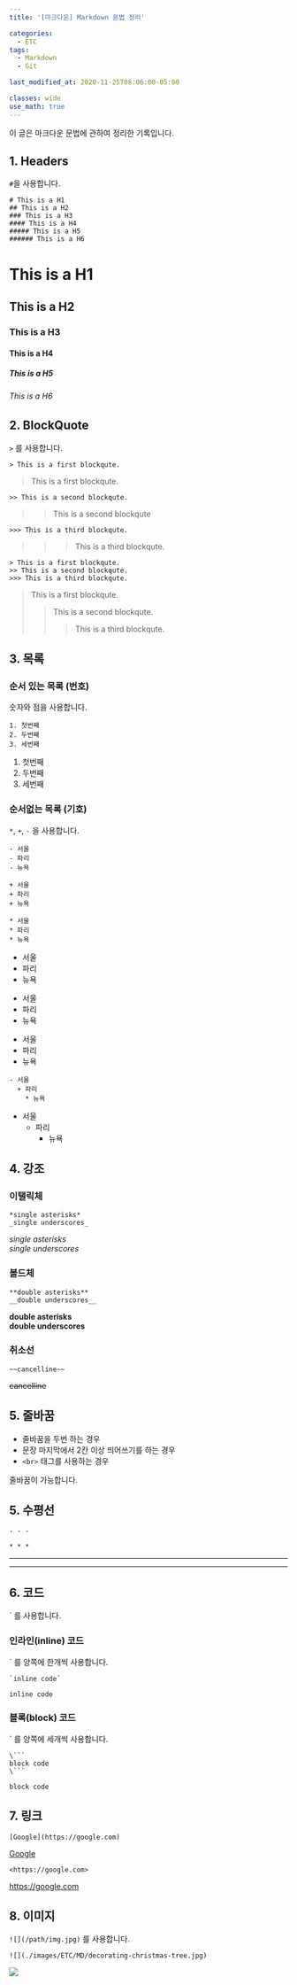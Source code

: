 ```yaml
---
title: '[마크다운] Markdown 문법 정리'

categories:
  - ETC
tags:
  - Markdown
  - Git

last_modified_at: 2020-11-25T08:06:00-05:00

classes: wide
use_math: true
---
```


이 글은 마크다운 문법에 관하여 정리한 기록입니다.

## 1. Headers

`#`을 사용합니다.

```
# This is a H1
## This is a H2
### This is a H3
#### This is a H4
##### This is a H5
###### This is a H6
```

# This is a H1
## This is a H2
### This is a H3
#### This is a H4
##### This is a H5
###### This is a H6

## 2. BlockQuote

`>` 를 사용합니다.

```
> This is a first blockqute.
```

> This is a first blockqute.

```
>> This is a second blockqute.
```

>> This is a second blockqute

```
>>> This is a third blockqute.
```

>>> This is a third blockqute.

```
> This is a first blockqute.
>> This is a second blockqute.
>>> This is a third blockqute.
```

> This is a first blockqute.
>> This is a second blockqute.
>>> This is a third blockqute.

## 3. 목록

### 순서 있는 목록 (번호)

숫자와 점을 사용합니다.

```
1. 첫번째
2. 두번째
3. 세번째
```

1. 첫번째
2. 두번째
3. 세번째

### 순서없는 목록 (기호)

`*`, `+`, `-` 을 사용합니다.

```
- 서울
- 파리
- 뉴욕

+ 서울
+ 파리
+ 뉴욕

* 서울
* 파리
* 뉴욕
```

- 서울
- 파리
- 뉴욕

+ 서울
+ 파리
+ 뉴욕

* 서울
* 파리
* 뉴욕

```
- 서울
  + 파리
    * 뉴욕
```

- 서울
  + 파리
    * 뉴욕

## 4. 강조

### 이탤릭체

```
*single asterisks*
_single underscores_
```

*single asterisks*  
_single underscores_

### 볼드체

```
**double asterisks**
__double underscores__
```

**double asterisks**  
__double underscores__

### 취소선

```
~~cancelline~~
```

~~cancelline~~

## 5. 줄바꿈

- 줄바꿈을 두번 하는 경우
- 문장 마지막에서 2칸 이상 띄어쓰기를 하는 경우
- `<br>` 태그를 사용하는 경우

줄바꿈이 가능합니다.

## 5. 수평선

```
- - -

* * *
```

- - -

* * *

## 6. 코드

` 를 사용합니다.

### 인라인(inline) 코드

` 를 양쪽에 한개씩 사용합니다.

```
`inline code`
```

`inline code`

### 블록(block) 코드

` 를 양쪽에 세개씩 사용합니다.

```
\```
block code
\```
```

```
block code
```

## 7. 링크

```
[Google](https://google.com)
```

[Google](https://google.com)  

```
<https://google.com>
```

<https://google.com>

## 8. 이미지

`![](/path/img.jpg)` 를 사용합니다.

```
![](./images/ETC/MD/decorating-christmas-tree.jpg)
```

![]({{site.url}}/assets/images/ETC/MD/decorating-christmas-tree.jpg)
